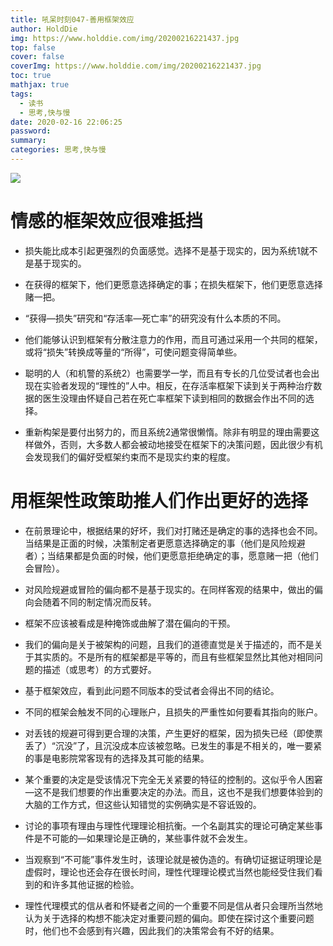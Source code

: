 ```yaml
---
title: 吼呆时刻047-善用框架效应
author: HoldDie
img: https://www.holddie.com/img/20200216221437.jpg
top: false
cover: false
coverImg: https://www.holddie.com/img/20200216221437.jpg
toc: true
mathjax: true
tags:
  - 读书
  - 思考,快与慢
date: 2020-02-16 22:06:25
password:
summary:
categories: 思考,快与慢
---
```




![](https://www.holddie.com/img/20200216221437.jpg)



# 情感的框架效应很难抵挡

- 损失能比成本引起更强烈的负面感觉。选择不是基于现实的，因为系统1就不是基于现实的。



- 在获得的框架下，他们更愿意选择确定的事；在损失框架下，他们更愿意选择赌一把。



- “获得—损失”研究和“存活率—死亡率”的研究没有什么本质的不同。



- 他们能够认识到框架有分散注意力的作用，而且可通过采用一个共同的框架，或将“损失”转换成等量的“所得”，可使问题变得简单些。



- 聪明的人（和机警的系统2）也需要学一学，而且有专长的几位受试者也会出现在实验者发现的“理性的”人中。相反，在存活率框架下读到关于两种治疗数据的医生没理由怀疑自己若在死亡率框架下读到相同的数据会作出不同的选择。



- 重新构架是要付出努力的，而且系统2通常很懒惰。除非有明显的理由需要这样做外，否则，大多数人都会被动地接受在框架下的决策问题，因此很少有机会发现我们的偏好受框架约束而不是现实约束的程度。



# 用框架性政策助推人们作出更好的选择

- 在前景理论中，根据结果的好坏，我们对打赌还是确定的事的选择也会不同。当结果是正面的时候，决策制定者更愿意选择确定的事（他们是风险规避者）；当结果都是负面的时候，他们更愿意拒绝确定的事，愿意赌一把（他们会冒险）。



- 对风险规避或冒险的偏向都不是基于现实的。在同样客观的结果中，做出的偏向会随着不同的制定情况而反转。



- 框架不应该被看成是种掩饰或曲解了潜在偏向的干预。



- 我们的偏向是关于被架构的问题，且我们的道德直觉是关于描述的，而不是关于其实质的。不是所有的框架都是平等的，而且有些框架显然比其他对相同问题的描述（或思考）的方式要好。



- 基于框架效应，看到此问题不同版本的受试者会得出不同的结论。



- 不同的框架会触发不同的心理账户，且损失的严重性如何要看其指向的账户。



- 对丢钱的规避可得到更合理的决策，产生更好的框架，因为损失已经（即使票丢了）“沉没”了，且沉没成本应该被忽略。已发生的事是不相关的，唯一要紧的事是电影院常客现有的选择及其可能的结果。



- 某个重要的决定是受该情况下完全无关紧要的特征的控制的。这似乎令人困窘—这不是我们想要的作出重要决定的办法。而且，这也不是我们想要体验到的大脑的工作方式，但这些认知错觉的实例确实是不容诋毁的。



- 讨论的事项有理由与理性代理理论相抗衡。一个名副其实的理论可确定某些事件是不可能的—如果理论是正确的，某些事件就不会发生。



- 当观察到“不可能”事件发生时，该理论就是被伪造的。有确切证据证明理论是虚假时，理论也还会存在很长时间，理性代理理论模式当然也能经受住我们看到的和许多其他证据的检验。



- 理性代理模式的信从者和怀疑者之间的一个重要不同是信从者只会理所当然地认为关于选择的构想不能决定对重要问题的偏向。即使在探讨这个重要问题时，他们也不会感到有兴趣，因此我们的决策常会有不好的结果。
